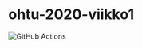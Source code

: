 # ohtu-2020-viikko1

![GitHub Actions](https://github.com/matiastamsi/ohtu-2020-viikko1/workflows/Java%20CI%20with%20Gradle/badge.svg)
